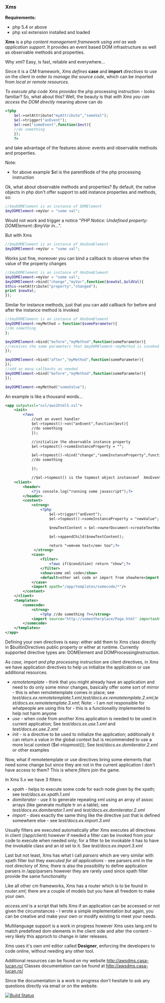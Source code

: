 ### Xms

**Requirements:**
- php 5.4 or above
- php xsl extension installed and loaded

**Xms** is a php *content management framework using xml as web application support*. It provides an event based DOM infrastructure as well as observable methods and properties.

Why xml? Easy, is fast, reliable and everywhere...

Since it is a CM framework, *Xms defines* **case** and **import** *directives* to use on the client in order *to manage the source code*, which can be imported from *local or remote resources*.

*To execute php code Xms provides* the php processing instruction *<?php myFunction();?>* - looks familiar? So, what about this?
Well, the beauty is that *with Xms you can access the DOM directly* meaning above can do 
```php
<?php
	$el->setAttribute("myAttribute","someVal");
	$el->trigger("anEvent");
	$el->on("someEvent",function($evt){
	//do something
	});
	?> 
```
and take advantage of the features above: events and observable methods and properties.

Note:
- for above example $el is the parentNode of the php processing instruction

Ok, what about observable methods and properties? By default, the native objects in php don't offer support to add instance properties and methods, so:
```php
//$myDOMElement is an instance of DOMElement
$myDOMElement->myVar = "some val";
```
Would not work and trigger a notice "*PHP Notice:  Undefined property: DOMElement::$myVar in...*".

But with Xms
```php
//$myDOMElement is an instance of XmsDomElement
$myDOMElement->myVar = "some val";
```
Works just fine, moreover you can bind a callback to observe when the value of the property changes
```php
//$myDOMElement is an instance of XmsDomElement
$myDOMElement->myVar = "some val";
$myDOMElement->bind("change","myVar",function($newVal,$oldVal){
$this->setAttribute("property","changed");
print $newVal;
});
```

Similar for instance methods, just that you can add callback for before and after the instance method is invoked
```php
//$myDOMElement is an instance of XmsDomElement
$myDOMElement->myMethod = function($someParameter){
//do something
};

$myDOMElement->bind("before","myMethod",function(someParameter){
//receives the same parameters that $myDOMElement->myMethod is invoked with
});

$myDOMElement->bind("after","myMethod",function(someParameter){
});
//add as many callbacks as needed
$myDOMElement->bind("before","myMethod",function(someParameter){
});

$myDOMElement->myMethod("someValue");
```

An example is like a thousand words…
```xml
<app outputxsl="xsl/aws2html5.xsl">
    <init>
        <?aws 
            //set an event handler
            $el->topmost()->on("anEvent",function($evt){
            //do something
            });

            //initialize the observable instance property
            $el->topmost()->someInstanceProperty = "";

            $el->topmost()->bind("change","someInstanceProperty",function(){
            //do something

            });

            //$el->topmost() is the topmost object instanceof  XmsEventHandler - in this case is an instance of Xms class which is the web app engine?></init>
    <client>
        <header>
			<?js console.log("running some javascript");?>
		</header>
        <content>
            <strong>
                <?php 
                    $el->trigger("anEvent");
                    $el->topmost()->someInstanceProperty = "newValue";

                    $newTextContent = $el->ownerDocument->createTextNode("new content of strong element");

                    $el->appendChild($newTextContent);

                    return "<em>em text</em> too";?>
             </strong>
            <case>
                <filter>
                    <?aws if($condition) return "show";?>
                </filter>
                <show>some xml code</show>
                <default>other xml code or import from showhere<import source="http://some/place/page.html" importashtml="" xpath="//div[@id='myid']"/></default>
            </case>
            <import xpath="/app/templates/somecode/*"/>
        </content>
    </client>
    <templates>
        <somecode>
            <strong>
                <?php //do something ?></strong>
            <import source="http://someotherplace/Page.html" importashtml="" xpath="//table[1]"/>
        </somecode>
    </templates>
</app>
```

Defining your own directives is easy: either add them to Xms class directly in $builtinDirectives public property or either at runtime. Currently supported directive types are: DOMElement and DOMProcessingInstruction. 

As *case, import and php processing instruction* are client directives, in Xms we have application directives to help us initialize the application or use additional resources.
- *remotetemplate* - think that you might already have an application and need to do only some minor changes, basically offer some sort of mirror - this is when remotetemplate comes in place; see *test/docs.ex.remotetemplate.1.xml*,*test/docs.ex.remotetemplate.2.xml*,*test/docs.ex.remotetemplate.3.xml*; Note: - I am not responsible for whatpeople are using this for - this is a functionality implemented to help not harm anyone
- *use* - when code from another Xms application is needed to be used in current application; See *test/docs.ex.use.1.xml* and *test/docs.ex.use.2.xml*
- *init* - is a directive to be used to initialize the application; additionally it can return a value in the global context but is recommended to use a more local context ($el->topmost()); See *test/docs.ex.domiterator.2.xml* or other examples

Now, what if remotetemplate or use directives bring some elements that need some change but since they are not in the current application I don't have access to them? This is where *filters* join the game.

In Xms 5.x we have 3 filters:
- *xpath* - helps to execute some code for each node given by the xpath; see *test/docs.ex.xpath.1.xml*
- *domiterator* - use it to generate repeating xml using an array of assoc arrays (like generate multiple tr on a table); see *test/docs.ex.domiterator.1.xml* and *test/docs.ex.domiterator.2.xml*
- *import* - does exactly the same thing like the directive just that is defined somewhere else - see *test/docs.ex.import.3.xml*

Usually filters are executed automatically after Xms executes all directives in client (/app/client) however if needed a filter can be invoked from your code to execute when needed only; for a filter to be invokable it has to have the invokable class and an id set to it. See *test/docs.ex.import.3.xml* 

Last but not least, Xms has what I call *parsers* which are very similar with xpath filter but they *executed for all applications* - see parsers.xml in the root directory of Xms; there is also the possibility to define application parsers in /app/parsers however they are rarely used since xpath filter provide the same functionality

Like all other cm frameworks, Xms has a router which is to be found in *router.xml*; there are a couple of models but you have all freedom to make your own.

*access.xml* is a script that tells Xms if an application can be accessed or not given the circumstances - I wrote a simple implementation but again, you can be creative and make your own or modify existing to meet your needs.

Multilanguage support is a work in progress however Xms uses lang.xml to match predefined dom elements in the client side and alter the content - very likely this approch to change in later releases.

Xms uses it's own xml editor called **Designer**, enforcing the developers to code online, without needing any other tool.

Additional resources can be found on my website http://awsdms.casa-lucan.ro/
Classes documentation can be found at http://awsdms.casa-lucan.ro/

Since the documentation is a work in progress don't hesitate to ask any questions directly via email or on the website. 

[![Build Status](https://travis-ci.org/mekanixms/xms.svg?branch=master)](https://travis-ci.org/mekanixms/xms)
